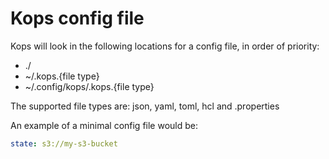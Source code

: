 # Kops config file

Kops will look in the following locations for a config file, in order of priority:
  - ./
  - ~/.kops.{file type}
  - ~/.config/kops/.kops.{file type}

The supported file types are: json, yaml, toml, hcl and .properties

An example of a minimal config file would be:

```yaml
state: s3://my-s3-bucket
```

